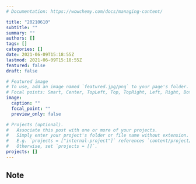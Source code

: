 ```yaml
---
# Documentation: https://wowchemy.com/docs/managing-content/

title: "20210610"
subtitle: ""
summary: ""
authors: []
tags: []
categories: []
date: 2021-06-09T15:18:55Z
lastmod: 2021-06-09T15:18:55Z
featured: false
draft: false

# Featured image
# To use, add an image named `featured.jpg/png` to your page's folder.
# Focal points: Smart, Center, TopLeft, Top, TopRight, Left, Right, BottomLeft, Bottom, BottomRight.
image:
  caption: ""
  focal_point: ""
  preview_only: false

# Projects (optional).
#   Associate this post with one or more of your projects.
#   Simply enter your project's folder or file name without extension.
#   E.g. `projects = ["internal-project"]` references `content/project/deep-learning/index.md`.
#   Otherwise, set `projects = []`.
projects: []
---
```


## Note

